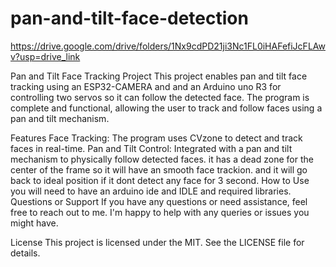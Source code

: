 # pan-and-tilt-face-detection
https://drive.google.com/drive/folders/1Nx9cdPD21ji3Nc1FL0iHAFefiJcFLAwv?usp=drive_link

Pan and Tilt Face Tracking Project
This project enables pan and tilt face tracking using an ESP32-CAMERA and and an Arduino uno R3 for controlling two servos so it can follow the detected face. The program is complete and functional, allowing the user to track and follow faces using a pan and tilt mechanism.

Features
Face Tracking: The program uses CVzone to detect and track faces in real-time.
Pan and Tilt Control: Integrated with a pan and tilt mechanism to physically follow detected faces.
it has a dead zone for the center of the frame so it will have an smooth face trackion.
and it will go back to ideal position if it dont detect any face for 3 second.
How to Use
you will need to have an arduino ide and IDLE and required libraries.
Questions or Support
If you have any questions or need assistance, feel free to reach out to me. I'm happy to help with any queries or issues you might have.

License
This project is licensed under the MIT. See the LICENSE file for details.
